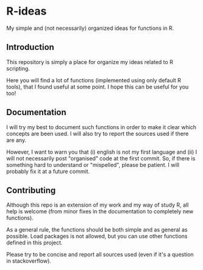 # R-ideas
My simple and (not necessarily) organized ideas for functions in R.

Introduction
------------
This repository is simply a place for organize my ideas related to R scripting.

Here you will find a lot of functions (implemented using only default R tools), that I found useful at some point.
I hope this can be useful for you too!

Documentation
-------------
I will try my best to document such functions in order to make it clear which concepts are been used.
I will also try to report the sources used if there are any.

However, I want to warn you that (i) english is not my first language and (ii) I will not necessarily post "organised" code at the first commit.
So, if there is something hard to understand or "mispelled", please be patient. I will probably fix it at a future commit.

Contributing 
------------
Although this repo is an extension of my work and my way of study R, all help is welcome (from minor fixes in the documentation to completely new functions).

As a general rule, the functions should be both simple and as general as possible. Load packages is not allowed, but you can use other functions defined in this project.

Please try to be concise and report all sources used (even if it's a question in stackoverflow).
